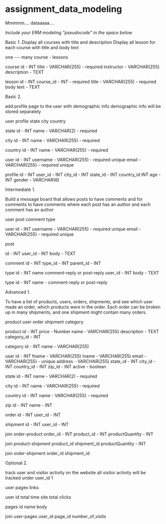 # assignment_data_modeling
Mmmmm.... dataaaaa....

*Include your ERM modeling "pseudocode" in the space below*

Basic 1.
Display all courses with title and description
Display all lesson for each course with title and body text

one  ---  many
course - lessons

course
  id - INT
  title - VARCHAR(255) - required
  instructor - VARCHAR(255)
  description - TEXT

lesson
  id - INT
  course_id - INT - required
  title - VARCHAR(255) - required
  body text - TEXT

Basic 2.

add profile page to the user with demographic info
demographic info will be stored separately

user
profile
state
city
country

state
  id - INT
  name - VARCHAR(2) - required

city
  id - INT
  name - VARCHAR(255) - required

country
  id - INT
  name - VARCHAR(255) - required

user
  id - INT
  username - VARCHAR(255) - required unique
  email - VARCHAR(255) - required unique

profile
  id - INT
  user_id - INT
  city_id - INT
  state_id - INT
  country_id INT
  age - INT
  gender - VARCHAR(6)


Intermediate 1.

Build a message board that allows posts to have comments
and for comments to have comments
where each post has an author and each comment has an author

user
post
comment
type

user
  id - INT
  username - VARCHAR(255) - required unique
  email - VARCHAR(255) - required unique

post

  id - INT
  user_id - INT
  body - TEXT

comment
  id - INT
  type_id - INT
  parent_id - INT


type
  id - INT
  name comment-reply or post-reply
  user_id - INT
  body - TEXT

type
  id - INT
  name - comment-reply or post-reply

Advanced 1.

To have a list of products, users, orders, shipments, and see which user made an order, which products were in the order. Each order can be broken up in many shipments, and one shipment might contain many orders.

product
user
order
shipment
category

product
  id - INT
  price - Number
  name - VARCHAR(255)
  description - TEXT
  category_id - INT

category
  id - INT
  name - VARCHAR(255)

user
  id - INT
  fname - VARCHAR(255)
  lname - VARCHAR(255)
  email - VARCHAR(255) - unique
  address - VARCHAR(255)
  state_id - INT
  city_id - INT
  country_id - INT
  zip_id - INT
  active - boolean

state
  id - INT
  name - VARCHAR(2) - required

city
  id - INT
  name - VARCHAR(255) - required

country
  id - INT
  name - VARCHAR(255) - required

zip
  id - INT
  name - INT

order
  id - INT
  user_id - INT

shipment
  id - INT
  user_id - INT

join order-product
  order_id - INT
  product_id - INT
  productQuantity - INT

join product-shipment
  product_id
  shipment_id
  productQuantity - INT

join order-shipment
  order_id
  shipment_id


Optional 2.

track user and visitor activity on the website
all visitor activity will be tracked under user_id 1

user
pages
links

user
  id
  total time site
  total clicks

pages
  id
  name
  body

join user-pages
  user_id
  page_id
  number_of_visits


